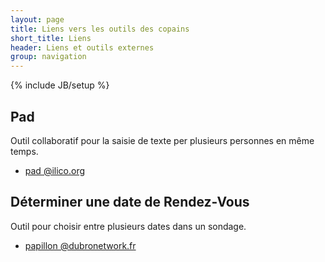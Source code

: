 ```yaml
---
layout: page
title: Liens vers les outils des copains
short_title: Liens
header: Liens et outils externes
group: navigation
---
```

{% include JB/setup %}

## Pad

Outil collaboratif pour la saisie de texte per plusieurs personnes en même temps.

* [pad @ilico.org](https://pad.ilico.org/)

## Déterminer une date de Rendez-Vous

Outil pour choisir entre plusieurs dates dans un sondage.

* [papillon @dubronetwork.fr](http://papillon.dubronetwork.fr)

